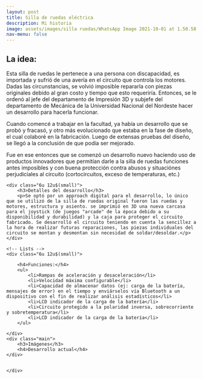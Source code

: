 ```yaml
---
layout: post
title: Silla de ruedas eléctrica
description: Mi historia
image: assets/images/silla ruedas/WhatsApp Image 2021-10-01 at 1.50.58 PM (1).jpeg
nav-menu: false
---
```


<!-- Main -->
<div id="main" class="alt">

<!-- One -->
<section id="one">
	<div class="inner">

<!-- Content -->
<h2 id="content">La idea:</h2>
<p>Esta silla de ruedas le pertenece a una persona con discapacidad, es importada y sufrió de una avería en el circuito que controla los motores. Dadas las circunstancias, se volvió imposible repararla con piezas originales debido al gran costo y tiempo que esto requeriría. Entonces, se le ordenó al jefe del departamento de Impresión 3D y subjefe del departamento de Mecánica de la Universidad Nacional del Nordeste hacer un desarrollo para hacerla funcionar.</p>
<p>Cuando comencé a trabajar en la facultad, ya había un desarrollo que se probó y fracasó, y otro más evolucionado que estaba en la fase de diseño, el cual colaboré en la fabricación. Luego de extensas pruebas del diseño, se llegó a la conclusión de que podía ser mejorado.</p>
<p>Fue en ese entonces que se comenzó un desarrollo nuevo haciendo uso de productos innovadores que permitían darle a la silla de ruedas funciones antes imposibles y con buena
  protección contra abusos y situaciónes perjudiciales al circuito (cortocircuitos, exceso de temperaturas, etc.)</p>
<div class="row">
	
	<div class="6u 12u$(small)">
		<h3>Detalles del desarrollo</h3>
		<p>Se optó por un approach digital para el desarrollo, lo único que se utilizó de la silla de ruedas original fueron las ruedas y motores, estructura y asiento. se imprimió en 3D una nueva carcasa para el joystick (de juegos "arcade" de la época debido a su disponibilidad y durabilidad) y la caja para proteger el circuito fabricado. Se desarrolló el circuito teniendo en cuenta la sencillez a la hora de realizar futuras reparaciones, las piezas individuales del circuito se montan y desmontan sin necesidad de soldar/desoldar.</p>
	</div>
	
	<!-- Lists -->
	<div class="6u 12u$(small)">

		<h4>Funciones:</h4>
		<ul>
			<li>Rampas de aceleración y desaceleración</li>
			<li>Velocidad máxima configurable</li>
			<li>Capacidad de almacenar datos (ej: carga de la batería, mensajes de error) en el tiempo y enviárselos vía Bluetooth a un dispositivo con el fin de realizar análisis estadísticos</li>
			<li>LCD indicador de la carga de la batería</li>
			<li>Circuito protegido a la polaridad inversa, sobrecorriente y sobretemperatura</li>
			<li>LCD indicador de la carga de la batería</li>
		</ul>

	</div>
	<div class="main">
		<h3>Imágenes</h3>
		<h4>Desarrollo actual</h4>
	</div>
<div class="box alt">
	<div class="row 50% uniform">
		<div class="4u"><span class="image fit"><img src="https://cristianbassan.github.io/portfolio/assets/images/silla ruedas/1.jpeg" alt="" /></span></div>
		<div class="4u"><span class="image fit"><img src="https://cristianbassan.github.io/portfolio/assets/images/silla ruedas/1.jpeg" alt="" /></span></div>
		<div class="4u$"><span class="image fit"><img src="https://cristianbassan.github.io/portfolio/assets/images/volante/ezgif-2-ba7f1bfeefd0.gif" alt="" /></span></div>
		<div class="4u"><span class="image fit"><img src="https://cristianbassan.github.io/portfolio/assets/images/volante/WhatsApp Image 2021-10-01 at 1.59.11 PM.jpeg" alt="" /></span></div>
		<div class="4u"><span class="image fit"><img src="https://cristianbassan.github.io/portfolio/assets/images/volante/WhatsApp Image 2021-10-01 at 1.53.07 PM (1).jpeg" alt="" /></span></div>
		<div class="4u$"><span class="image fit"><img src="https://cristianbassan.github.io/portfolio/assets/images/volante/WhatsApp Image 2021-10-01 at 1.53.07 PM.jpeg" alt="" /></span></div>
		
		
	</div>
</div>
<!-- 	AAAAAAAAAAAAAAAAAAAAAAAAAAAAAAAAAAAAAAAAAAAAAAAAAAAAAAAAAAAA -->
	
</div>


</div> 
